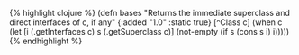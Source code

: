 {% highlight clojure %}
(defn bases
  "Returns the immediate superclass and direct interfaces of c, if any"
  {:added "1.0"
   :static true}
  [^Class c]
  (when c
    (let [i (.getInterfaces c)
          s (.getSuperclass c)]
      (not-empty
       (if s (cons s i) i)))))
{% endhighlight %}
